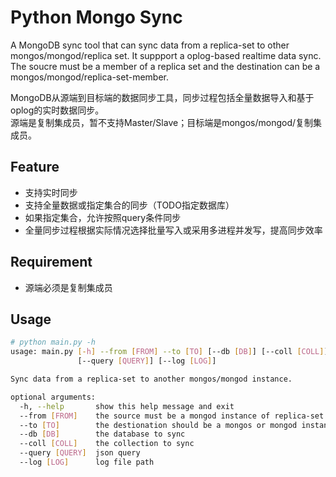# Python Mongo Sync

A MongoDB sync tool that can sync data from a replica-set to other mongos/mongod/replica set. It suppport a oplog-based realtime data sync.  
The soucre must be a member of a replica set and the destination can be a mongos/mongod/replica-set-member.

MongoDB从源端到目标端的数据同步工具，同步过程包括全量数据导入和基于oplog的实时数据同步。  
源端是复制集成员，暂不支持Master/Slave；目标端是mongos/mongod/复制集成员。


## Feature

* 支持实时同步
* 支持全量数据或指定集合的同步（TODO指定数据库）
* 如果指定集合，允许按照query条件同步
* 全量同步过程根据实际情况选择批量写入或采用多进程并发写，提高同步效率


## Requirement

* 源端必须是复制集成员


## Usage 

```bash
# python main.py -h
usage: main.py [-h] --from [FROM] --to [TO] [--db [DB]] [--coll [COLL]]
               [--query [QUERY]] [--log [LOG]]

Sync data from a replica-set to another mongos/mongod instance.

optional arguments:
  -h, --help       show this help message and exit
  --from [FROM]    the source must be a mongod instance of replica-set
  --to [TO]        the destionation should be a mongos or mongod instance
  --db [DB]        the database to sync
  --coll [COLL]    the collection to sync
  --query [QUERY]  json query
  --log [LOG]      log file path
```
